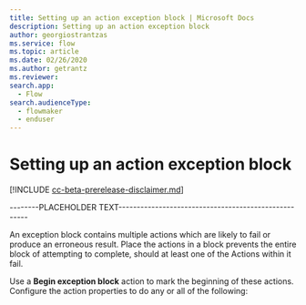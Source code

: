 ```yaml
---
title: Setting up an action exception block | Microsoft Docs
description: Setting up an action exception block
author: georgiostrantzas
ms.service: flow
ms.topic: article
ms.date: 02/26/2020
ms.author: getrantz
ms.reviewer:
search.app: 
  - Flow
search.audienceType: 
  - flowmaker
  - enduser
---
```


# Setting up an action exception block

[!INCLUDE [cc-beta-prerelease-disclaimer.md](../../includes/cc-beta-prerelease-disclaimer.md)]

--------PLACEHOLDER TEXT-----------------------------------------------------

An exception block contains multiple actions which are likely to fail or produce an erroneous result. Place the actions in a block prevents the entire block of attempting to complete, should at least one of the Actions within it fail. 

Use a **Begin exception block** action to mark the beginning of these actions. Configure the action properties to do any or all of the following: